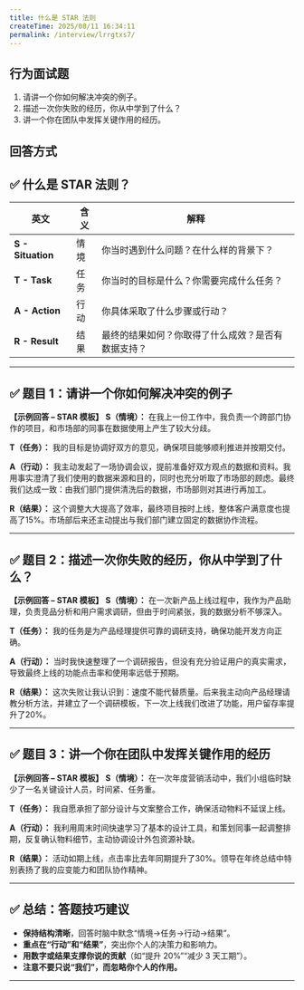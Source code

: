 ```yaml
---
title: 什么是 STAR 法则
createTime: 2025/08/11 16:34:11
permalink: /interview/lrrgtxs7/
---
```

## 行为面试题
1. 请讲一个你如何解决冲突的例子。
2. 描述一次你失败的经历，你从中学到了什么？
3. 讲一个你在团队中发挥关键作用的经历。
## 回答方式
## ✅ 什么是 STAR 法则？

| 英文              | 含义 | 解释                                               |
| ----------------- | ---- | -------------------------------------------------- |
| **S - Situation** | 情境 | 你当时遇到什么问题？在什么样的背景下？             |
| **T - Task**      | 任务 | 你当时的目标是什么？你需要完成什么任务？           |
| **A - Action**    | 行动 | 你具体采取了什么步骤或行动？                       |
| **R - Result**    | 结果 | 最终的结果如何？你取得了什么成效？是否有数据支持？ |



------

## ✅ 题目 1：请讲一个你如何解决冲突的例子

**【示例回答 – STAR 模板】**
 **S（情境）：**
 在我上一份工作中，我负责一个跨部门协作的项目，和市场部的同事在数据使用上产生了较大分歧。

**T（任务）：**
 我的目标是协调好双方的意见，确保项目能够顺利推进并按期交付。

**A（行动）：**
 我主动发起了一场协调会议，提前准备好双方观点的数据和资料。我用事实澄清了我们使用的数据来源和目的，同时也充分听取了市场部的顾虑。最终我们达成一致：由我们部门提供清洗后的数据，市场部则对其进行再加工。

**R（结果）：**
 这个调整大大提高了效率，最终项目按时上线，整体客户满意度也提高了15%。市场部后来还主动提出与我们部门建立固定的数据协作流程。

------

## ✅ 题目 2：描述一次你失败的经历，你从中学到了什么？

**【示例回答 – STAR 模板】**
 **S（情境）：**
 在一次新产品上线过程中，我作为产品助理，负责竞品分析和用户需求调研，但由于时间紧张，我的数据分析不够深入。

**T（任务）：**
 我的任务是为产品经理提供可靠的调研支持，确保功能开发方向正确。

**A（行动）：**
 当时我快速整理了一个调研报告，但没有充分验证用户的真实需求，导致最终上线的功能点击率和使用率远低于预期。

**R（结果）：**
 这次失败让我认识到：速度不能代替质量。后来我主动向产品经理请教分析方法，并建立了一个调研模板，下一次上线我们改进了功能，用户留存率提升了20%。

------

## ✅ 题目 3：讲一个你在团队中发挥关键作用的经历

**【示例回答 – STAR 模板】**
 **S（情境）：**
 在一次年度营销活动中，我们小组临时缺少了一名关键设计人员，时间紧、任务重。

**T（任务）：**
 我自愿承担了部分设计与文案整合工作，确保活动物料不延误上线。

**A（行动）：**
 我利用周末时间快速学习了基本的设计工具，和策划同事一起调整排期，反复确认物料细节，主动协调设计外包资源补缺。

**R（结果）：**
 活动如期上线，点击率比去年同期提升了30%。领导在年终总结中特别表扬了我的应变能力和团队协作精神。

------

## ✅ 总结：答题技巧建议

- **保持结构清晰**，回答时脑中默念“情境→任务→行动→结果”。
- **重点在“行动”和“结果”**，突出你个人的决策力和影响力。
- **用数字或结果支撑你说的贡献**（如“提升 20%”“减少 3 天工期”）。
- **注意不要只说“我们”，而忽略你个人的作用。**

------

